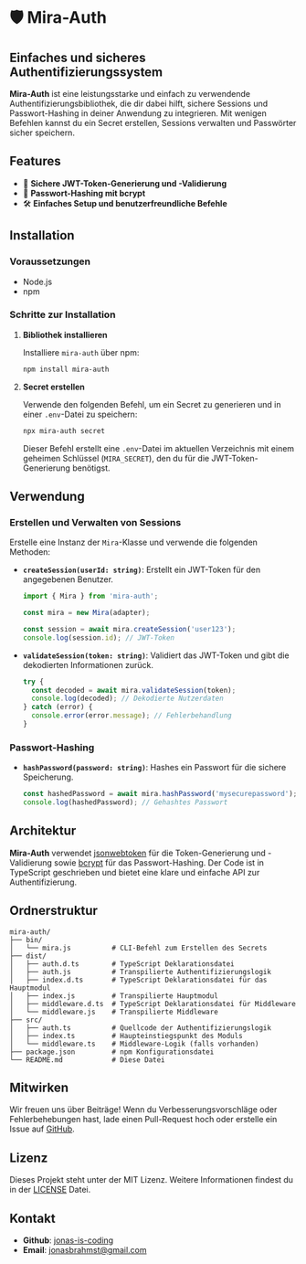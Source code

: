 # 🛡️ Mira-Auth

## Einfaches und sicheres Authentifizierungssystem

**Mira-Auth** ist eine leistungsstarke und einfach zu verwendende Authentifizierungsbibliothek, die dir dabei hilft, sichere Sessions und Passwort-Hashing in deiner Anwendung zu integrieren. Mit wenigen Befehlen kannst du ein Secret erstellen, Sessions verwalten und Passwörter sicher speichern.

## Features

- 🌟 **Sichere JWT-Token-Generierung und -Validierung**
- 🔐 **Passwort-Hashing mit bcrypt**
- 🛠️ **Einfaches Setup und benutzerfreundliche Befehle**

## Installation

### Voraussetzungen

- Node.js
- npm

### Schritte zur Installation

1. **Bibliothek installieren**

   Installiere `mira-auth` über npm:

   ```bash
   npm install mira-auth
   ```

2. **Secret erstellen**

   Verwende den folgenden Befehl, um ein Secret zu generieren und in einer `.env`-Datei zu speichern:

   ```bash
   npx mira-auth secret
   ```

   Dieser Befehl erstellt eine `.env`-Datei im aktuellen Verzeichnis mit einem geheimen Schlüssel (`MIRA_SECRET`), den du für die JWT-Token-Generierung benötigst.

## Verwendung

### Erstellen und Verwalten von Sessions

Erstelle eine Instanz der `Mira`-Klasse und verwende die folgenden Methoden:

- **`createSession(userId: string)`**: Erstellt ein JWT-Token für den angegebenen Benutzer.

  ```typescript
  import { Mira } from 'mira-auth';

  const mira = new Mira(adapter);

  const session = await mira.createSession('user123');
  console.log(session.id); // JWT-Token
  ```

- **`validateSession(token: string)`**: Validiert das JWT-Token und gibt die dekodierten Informationen zurück.

  ```typescript
  try {
    const decoded = await mira.validateSession(token);
    console.log(decoded); // Dekodierte Nutzerdaten
  } catch (error) {
    console.error(error.message); // Fehlerbehandlung
  }
  ```

### Passwort-Hashing

- **`hashPassword(password: string)`**: Hashes ein Passwort für die sichere Speicherung.

  ```typescript
  const hashedPassword = await mira.hashPassword('mysecurepassword');
  console.log(hashedPassword); // Gehashtes Passwort
  ```

## Architektur

**Mira-Auth** verwendet [jsonwebtoken](https://www.npmjs.com/package/jsonwebtoken) für die Token-Generierung und -Validierung sowie [bcrypt](https://www.npmjs.com/package/bcrypt) für das Passwort-Hashing. Der Code ist in TypeScript geschrieben und bietet eine klare und einfache API zur Authentifizierung.

## Ordnerstruktur

```
mira-auth/
├── bin/
│   └── mira.js          # CLI-Befehl zum Erstellen des Secrets
├── dist/
│   ├── auth.d.ts        # TypeScript Deklarationsdatei
│   ├── auth.js          # Transpilierte Authentifizierungslogik
│   ├── index.d.ts       # TypeScript Deklarationsdatei für das Hauptmodul
│   ├── index.js         # Transpilierte Hauptmodul
│   ├── middleware.d.ts  # TypeScript Deklarationsdatei für Middleware
│   └── middleware.js    # Transpilierte Middleware
├── src/
│   ├── auth.ts          # Quellcode der Authentifizierungslogik
│   ├── index.ts         # Haupteinstiegspunkt des Moduls
│   └── middleware.ts    # Middleware-Logik (falls vorhanden)
├── package.json         # npm Konfigurationsdatei
└── README.md            # Diese Datei
```

## Mitwirken

Wir freuen uns über Beiträge! Wenn du Verbesserungsvorschläge oder Fehlerbehebungen hast, lade einen Pull-Request hoch oder erstelle ein Issue auf [GitHub](https://github.com/jonas-is-coding/mira-auth).

## Lizenz

Dieses Projekt steht unter der MIT Lizenz. Weitere Informationen findest du in der [LICENSE](https://github.com/jonas-is-coding/mira-auth/blob/main/license.md) Datei.

## Kontakt

- **Github**: [jonas-is-coding](https://github.com/jonas-is-coding)
- **Email**: jonasbrahmst@gmail.com
